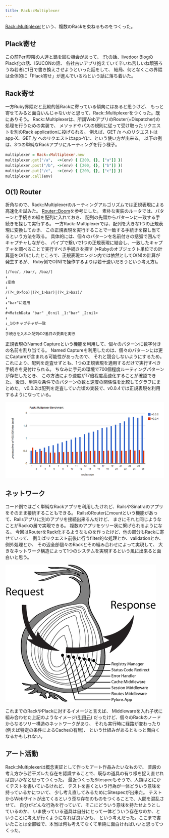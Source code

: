 ```yaml
---
title: Rack::Multiplexer
---
```


[Rack::Multiplexer](https://github.com/r7kamura/rack-multiplexer)という、複数のRackを束ねるものをつくった。

## Plack寄せ
この前Perl界隈の人達と鍋を囲む機会があって、
!!1;の話、livedoor BlogのPlack化の話、ISUCONの話、
各社古いアプリ抱えていて辛いね苦しいね頑張ろうね若者に1日で書き換えさせようといった話をして、
結局、何となくこの界隈は全体的に「Plack寄せ」が進んでいるねという話に落ち着いた。

## Rack寄せ
一方Ruby界隈だと比較的皆Rackに寄っている傾向にはあると思うけど、
もっと寄せてみると面白いんじゃないかと思って、Rack::Multiplexerをつくった。既にありそう。
Rack::Multiplexerは、所謂WebアプリのRouter(=Dispatcher)の処理を行うための実装で、
メソッドやパスの規則に従って受け取ったリクエストを別のRack applicationに投げられる。
例えば、GET /x へのリクエストはapp-X、GET /y へのリクエストはapp-Yに、という使い方が出来る。
以下の例は、3つの単純なRackアプリにルーティングを行う様子。


```ruby
multiplexer = Rack::Multiplexer.new
multiplexer.get("/a",  ->(env) { [200, {}, ["a"]] })
multiplexer.post("/b", ->(env) { [200, {}, ["b"]] })
multiplexer.put("/c",  ->(env) { [200, {}, ["c"]] })
multiplexer.call(env)
```

## O(1) Router
折角なので、Rack::Multiplexerのルーティングアルゴリズムでは正規表現による高速化を試みた。
[Router::Boom](https://github.com/tokuhirom/Router-Boom)を参考にした。
素朴な実装のルータでは、パターンと手続きの組を配列に入れておき、
配列の先頭からパターンに一致する手続きを探して実行する。
一方Rack::Multiplexerでは、配列を大きな1つの正規表現に変換しておき、
この正規表現を実行することで一致する手続きを探し当てるという方法を取る。
具体的には、個々のパターンを名前付きの括弧で囲んでキャプチャしながら、
パイプで繋いで1つの正規表現に結合し、一致したキャプチャを調べることで実行すべき手続きを探す
(※Rubyのオブジェクト単位での計算量をO(1)にしたところで、正規表現エンジン内では依然としてO(N)の計算が発生するが、
Ruby側でO(N)で操作するよりは若干速いだろうという考え方)。

```
[/foo/, /bar/, /baz/]
↓
↓変換
↓
/(?<_0>foo)|(?<_1>bar)|(?<_2>baz)/
↓
↓"bar"に適用
↓
#<MatchData "bar" _0:nil _1:"bar" _2:nil>
↓
↓_1のキャプチャが一致
↓
手続きを入れた配列の2番目の要素を実行
```

正規表現のNamed Captureという機能を利用して、個々のパターンに数字付きの名前を割り当てる。
Named Captureを利用したのは、個々のパターンには更にCaptureが含まれる可能性があったので、
それと競合しないようにするため。
これにより、配列を走査せずとも、1つの正規表現を適用するだけで実行すべき手続きを見付けられる。
ちなみに手元の環境で700個程度ルーティングパターンが存在したとき、
この方法により速度が17倍程度高速化することが確認できた。
後日、単純な条件でのパターンの数と速度の関係性を比較してグラフにまとめた。
v0.0.2は配列を走査していた頃の実装で、v0.0.4では正規表現を利用するようになっている。

![](/images/2013-11-27-rack-multiplexer/benchmark.png)

## ネットワーク
コード例ではごく単純なRackアプリを利用したけれど、RailsやSinatraのアプリをそのまま接続することもできる。
RailsのRouterにmountという機能があって、Railsアプリに別のアプリを接続出来るんだけど、
まさにそれと同じようなことがRackの層で実現できる。
複数のアプリをツリー状に繋げられるようになる。
今回はRouterをRack化するようなものを作ったけど、他の部分もRackに寄せていって、
例えばリクエスト前後に行うfilter的な処理とか、validationとか、例外処理とか、
その辺全部個々のRackとその組み合わせによって実現して、
大きなネットワーク構造によって1つのシステムを実現するという風に出来ると面白いと思う。

![](/images/2013-11-27-rack-multiplexer/onion.png)

これまでのRackやPlackに対するイメージと言えば、
Middlewareを入れ子状に組み合わせた上記のようなイメージ([引用元](http://docs.pylonsproject.org/projects/pylons-webframework/en/latest/concepts.html#wsgi-middleware))
だったけど、個々のRackのノードからなるツリー構造のネットワークがあり、
それも実行時に経路が変わったり(例えば特定の条件によるCacheの有無)、
という仕組みがあるともっと面白くなるかもしれない。

## アート活動
Rack::Multiplexerは概念実証として作ったアート作品みたいなもので、
普段の考え方から若干ズレた存在を認識することで、既存の道具の有り様を捉え直せれば良いかなと思ってつくった。
最近つくったSitespecもそうで、人類はとにかくテストを書いているけれど、
テストを書くという行為が一体どういう意味を持っているかについて、
少し考え直してみるためにSitespecが出来た。
テストからWebサイトが出てくるという歪な存在のものをつくることで、人間を混乱させて、
自分がどんな行為を行っていて、そこにどういう意味を持たせようとしているのか、
いま使っている道具は自分にとって一体どういう存在なのか、ということに考えが行くようになれば良いかも、
という考えだった。ここまで書いたことは全部嘘で、本当は何も考えてなくて単純に面白ければいいと思ってつくった。
